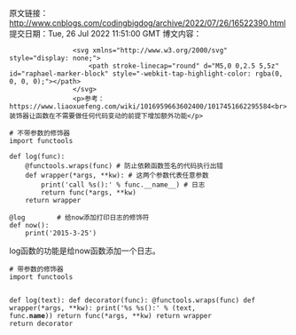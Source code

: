 原文链接：http://www.cnblogs.com/codingbigdog/archive/2022/07/26/16522390.html
提交日期：Tue, 26 Jul 2022 11:51:00 GMT
博文内容：

                    <svg xmlns="http://www.w3.org/2000/svg" style="display: none;">
                        <path stroke-linecap="round" d="M5,0 0,2.5 5,5z" id="raphael-marker-block" style="-webkit-tap-highlight-color: rgba(0, 0, 0, 0);"></path>
                    </svg>
                    <p>参考：https://www.liaoxuefeng.com/wiki/1016959663602400/1017451662295584<br> 装饰器让函数在不需要做任何代码变动的前提下增加额外功能</p> 
<pre><code># 不带参数的修饰器
import functools

def log(func):
    @functools.wraps(func) # 防止依赖函数签名的代码执行出错
    def wrapper(*args, **kw): # 这两个参数代表任意参数
        print('call %s():' % func.__name__) # 日志
        return func(*args, **kw)
    return wrapper
    
@log		# 给now添加打印日志的修饰符
def now():
    print('2015-3-25')	
</code></pre> 
<p>log函数的功能是给now函数添加一个日志。</p> 
<pre><code># 带参数的修饰器
import functools

def log(text):
    def decorator(func):
        @functools.wraps(func)
        def wrapper(*args, **kw):
            print('%s %s():' % (text, func.__name__))
            return func(*args, **kw)
        return wrapper
    return decorator
</code></pre>
                